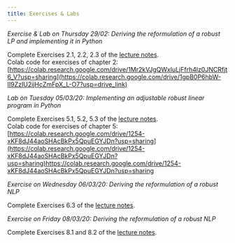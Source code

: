 ```yaml
---
title: Exercises & Labs
---
```


_Exercise & Lab on Thursday 29/02: Deriving the reformulation of a robust LP and implementing it in  Python_

Complete Exercises 2.1, 2.2, 2.3 of the [lecture notes](./LectureNotes_v15.pdf).  
Colab code for exercises of chapter 2:  
[https://colab.research.google.com/drive/1Mr2kVJgQWxluLjFfrh4lz0JNCRfjt6_V?usp=sharing](https://colab.research.google.com/drive/1gpB0P6hbW-II9ZzIU2ijHcZmFpX_L-O7?usp=drive_link)



_Lab on Tuesday 05/03/20: Implementing an adjustable robust linear program in Python_

Complete Exercises 5.1, 5.2, 5.3 of the [lecture notes](./LectureNotes_v15.pdf).  
Colab code for exercises of chapter 5:  
[https://colab.research.google.com/drive/1254-xKF8dJ44aoSHAcBkPx5QpuEGYJDn?usp=sharing](https://colab.research.google.com/drive/1254-xKF8dJ44aoSHAcBkPx5QpuEGYJDn?usp=sharing)https://colab.research.google.com/drive/1254-xKF8dJ44aoSHAcBkPx5QpuEGYJDn?usp=sharing



_Exercise on Wednesday 06/03/20: Deriving the reformulation of a robust NLP_

Complete Exercises 6.3 of the [lecture notes](./LectureNotes_v15.pdf).



_Exercise on Friday 08/03/20: Deriving the reformulation of a robust NLP_

Complete Exercises 8.1 and 8.2 of the [lecture notes](./LectureNotes_v15.pdf).
